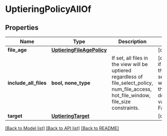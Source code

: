 # UptieringPolicyAllOf


## Properties
Name | Type | Description | Notes
------------ | ------------- | ------------- | -------------
**file_age** | [**UptieringFileAgePolicy**](UptieringFileAgePolicy.md) |  | [optional] 
**include_all_files** | **bool, none_type** | If set, all files in the view will be uptiered regardless of file_select_policy, num_file_access, hot_file_window, file_size constraints. | [optional]  if omitted the server will use the default value of False
**target** | [**UptieringTarget**](UptieringTarget.md) |  | [optional] 

[[Back to Model list]](../README.md#documentation-for-models) [[Back to API list]](../README.md#documentation-for-api-endpoints) [[Back to README]](../README.md)


